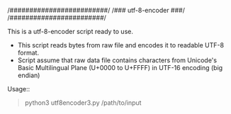   /#########################/
 /###   utf-8-encoder   ###/
/########################/

This is a utf-8-encoder script ready to use.

- This script reads bytes from raw file and encodes it to readable UTF-8 format. 
- Script assume that raw data file contains characters from Unicode's Basic Multilingual Plane (U+0000 to U+FFFF) in UTF-16 
  encoding (big endian)

Usage::

> python3 utf8encoder3.py /path/to/input

